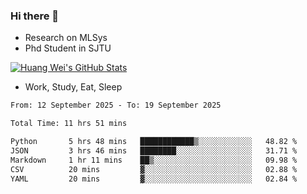 ### Hi there 👋
- Research on MLSys
- Phd Student in SJTU
  
[![Huang Wei's GitHub Stats](https://github-readme-stats.vercel.app/api?username=huangwei021230&theme=tokyonight)](https://github.com/anuraghazra/github-readme-stats)

- Work, Study, Eat, Sleep


<!--START_SECTION:waka-->

```txt
From: 12 September 2025 - To: 19 September 2025

Total Time: 11 hrs 51 mins

Python       5 hrs 48 mins   ████████████▒░░░░░░░░░░░░   48.82 %
JSON         3 hrs 46 mins   ████████░░░░░░░░░░░░░░░░░   31.71 %
Markdown     1 hr 11 mins    ██▒░░░░░░░░░░░░░░░░░░░░░░   09.98 %
CSV          20 mins         ▓░░░░░░░░░░░░░░░░░░░░░░░░   02.88 %
YAML         20 mins         ▓░░░░░░░░░░░░░░░░░░░░░░░░   02.84 %
```

<!--END_SECTION:waka-->
